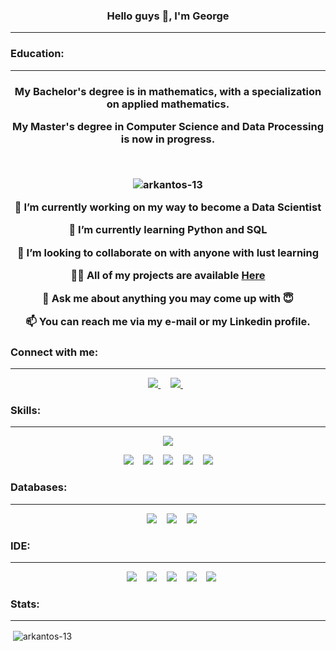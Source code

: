 <h3 align="center"> Hello guys 👋, I'm George <hr></h3>


<!-----Education----->   
<h3 align="left">Education:</h3><hr></hr>


<h3 align="center">
  
My Bachelor's degree is in mathematics, with a specialization on applied mathematics.

My Master's degree in Computer Science and Data Processing is now in progress.
      
</p>
  
   
<br>  


<p align="centre"> <img src="https://komarev.com/ghpvc/?username=arkantos-13&label=Profile%20views&color=0e75b6&style=flat" alt="arkantos-13" /> </p>

🔭 I’m currently working **on my way to become a Data Scientist**

🌱 I’m currently learning **Python and SQL**

👯 I’m looking to collaborate on **with anyone with lust learning**

👨‍💻 All of my projects are available [Here](https://github.com/Arkantos-13?tab=repositories)

💬 Ask me about **anything you may come up with :innocent:**

📫 You can reach me via my e-mail or my Linkedin profile.

</p>
<!-----Connect with me-----> 
<h3 align="left">Connect with me:</h3><hr></hr>
<p align='center'>
    <a href="mailto:geo.pngtpls@gmail.com?subject=github_message"><img src="https://img.shields.io/badge/Gmail-EA4335?style=for-the-badge&logo=gmail&logoColor=white" />                </a>&nbsp;&nbsp;&nbsp;
    <a href="https://www.linkedin.com/in/geopanagiotopoulos/">
          <img src="https://img.shields.io/badge/linkedin-%230077B5.svg?&style=for-the-badge&logo=linkedin&logoColor=white" />
        </a>&nbsp;&nbsp;   
</p>
<!-----Skills-----> 
<h3 align="left">Skills:</h3><hr></hr>
<!-----Python----->
<p align='center'>
    <img src="https://img.shields.io/badge/Python-3776AB?style=for-the-badge&logo=python&logoColor=white" />
</p>    
<p align='center'>
    </a>&nbsp;&nbsp;
       <img src="https://img.shields.io/badge/Pandas-2C2D72?style=for-the-badge&logo=pandas&logoColor=white" />
    </a>&nbsp;&nbsp;
       <img src="https://img.shields.io/badge/Numpy-777BB4?style=for-the-badge&logo=numpy&logoColor=white" />
    </a>&nbsp;&nbsp;
       <img src="https://img.shields.io/badge/scikit_learn-F7931E?style=for-the-badge&logo=scikit-learn&logoColor=white" />
    </a>&nbsp;&nbsp;
           <img src="https://img.shields.io/badge/Plotly-239120?style=for-the-badge&logo=plotly&logoColor=white" />
    </a>&nbsp;&nbsp;
       <img src="https://img.shields.io/badge/SciPy-654FF0?style=for-the-badge&logo=SciPy&logoColor=white" />
    </a>&nbsp;&nbsp;
        
<!-----Databases-----> 
<h3 align="left">Databases:</h3><hr></hr>
<p align='center'>
       </a>&nbsp;&nbsp;
       <img src="https://img.shields.io/badge/SQL-00B2FF?style=for-the-badge&logo=SQL&logoColor=white" />
       </a>&nbsp;&nbsp;
       <img src="https://img.shields.io/badge/MySQL-005571?style=for-the-badge&logo=MySQL&logoColor=white" />
       </a>&nbsp;&nbsp;
       <img src="https://img.shields.io/badge/PostgreSQL-316192?style=for-the-badge&logo=postgresql&logoColor=white" />

</p>
<!-----IDE-----> 
<h3 align="left">IDE:</h3><hr></hr>
<p align='center'>
       </a>&nbsp;&nbsp;
           <img src="https://img.shields.io/badge/conda-342B029.svg?&style=for-the-badge&logo=anaconda&logoColor=white" />
       </a>&nbsp;&nbsp;
           <img src="https://img.shields.io/badge/Jupyter-F37626.svg?&style=for-the-badge&logo=Jupyter&logoColor=white" />
        </a>&nbsp;&nbsp;
           <img src="https://img.shields.io/badge/pycharm-143?style=for-the-badge&logo=pycharm&logoColor=black&color=black&labelColor=green" />
        </a>&nbsp;&nbsp;
           <img src="https://img.shields.io/badge/Git-543DE0?style=for-the-badge&logo=git&logoColor=white" />
        </a>&nbsp;&nbsp;
           <img src="https://img.shields.io/badge/GitHub-FF4500?style=for-the-badge&logo=github&logoColor=white" />
</p>
<!-----Stats----->
<h3 align="left">Stats:</h3><hr></hr>
<p align='center'>
     <p>&nbsp;<img align="center" src="https://github-readme-stats.vercel.app/api?username=arkantos-13&show_icons=true&locale=en" alt="arkantos-13" />
</p>
